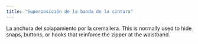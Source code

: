```yaml
---
title: "Superposición de la banda de la cintura"
---
```


La anchura del solapamiento por la cremallera. This is normally used to hide snaps, buttons, or hooks that reinforce the zipper at the waistband.




